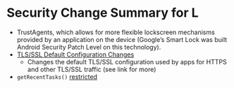 # Security Change Summary for L

- TrustAgents, which allows for more flexible lockscreen mechanisms provided by an application on the device (Google’s Smart Lock was built Android Security Patch Level on this technology).
- [TLS/SSL Default Configuration Changes](http://developer.android.com/about/versions/android-5.0-changes.html#ssl)
  - Changes the default TLS/SSL configuration used by apps for HTTPS and other TLS/SSL traffic (see link for more)
- `getRecentTasks()` [restricted](https://developer.android.com/about/versions/android-5.0-changes.html#BehaviorGetRecentTasks)
